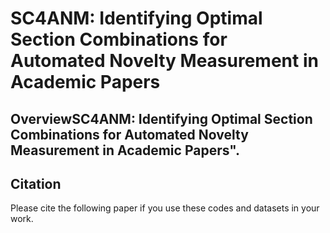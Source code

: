 # SC4ANM: Identifying Optimal Section Combinations for Automated Novelty Measurement in Academic Papers  


## OverviewSC4ANM: Identifying Optimal Section Combinations for Automated Novelty Measurement in Academic Papers".</b>


## Citation
Please cite the following paper if you use these codes and datasets in your work.

> 
